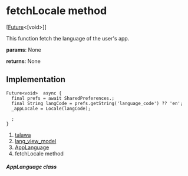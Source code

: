 
<div>

# fetchLocale method

</div>


[[Future](https://api.flutter.dev/flutter/dart-core/Future-class.html)\<[void\>]]




This function fetch the language of the user\'s app.

**params**: None

**returns**: None



## Implementation

``` language-dart
Future<void>  async {
  final prefs = await SharedPreferences.;
  final String langCode = prefs.getString('language_code') ?? 'en';
  _appLocale = Locale(langCode);

  ;
}
```







1.  [talawa](../../index.html)
2.  [lang_view_model](../../view_model_lang_view_model/)
3.  [AppLanguage](../../view_model_lang_view_model/AppLanguage-class.html)
4.  fetchLocale method

##### AppLanguage class







